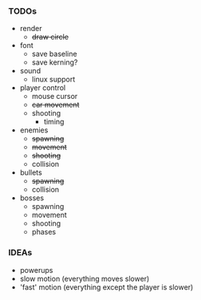
### TODOs

- render
    - ~~draw circle~~
- font
    - save baseline
    - save kerning?
- sound
    - linux support
- player control
    - mouse cursor
    - ~~car movement~~
    - shooting
        - timing
- enemies
    - ~~spawning~~
    - ~~movement~~
    - ~~shooting~~
    - collision
- bullets
    - ~~spawning~~
    - collision
- bosses
    - spawning
    - movement
    - shooting
    - phases


### IDEAs

- powerups
- slow motion (everything moves slower)
- 'fast' motion (everything except the player is slower)
